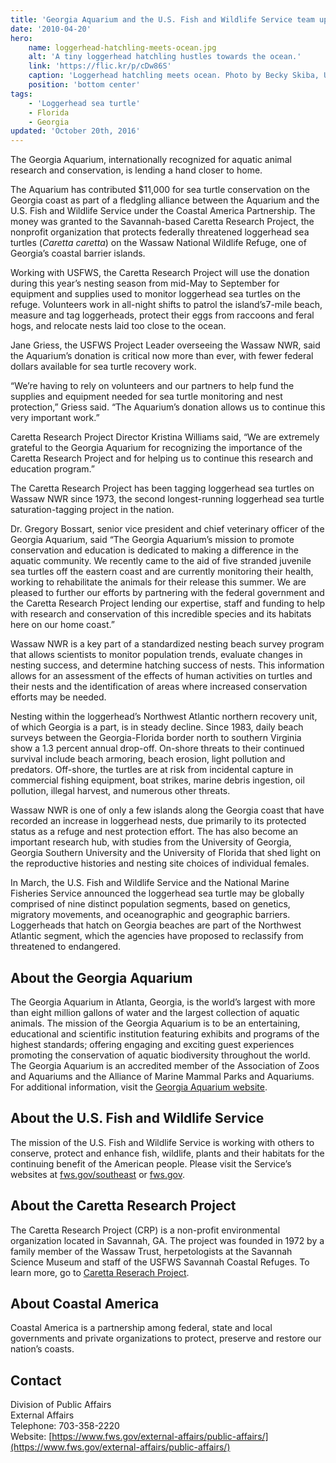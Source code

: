 ```yaml
---
title: 'Georgia Aquarium and the U.S. Fish and Wildlife Service team up to save loggerheads'
date: '2010-04-20'
hero:
    name: loggerhead-hatchling-meets-ocean.jpg
    alt: 'A tiny loggerhead hatchling hustles towards the ocean.'
    link: 'https://flic.kr/p/cDw86S'
    caption: 'Loggerhead hatchling meets ocean. Photo by Becky Skiba, USFWS.'
    position: 'bottom center'
tags:
    - 'Loggerhead sea turtle'
    - Florida
    - Georgia
updated: 'October 20th, 2016'
---
```


The Georgia Aquarium, internationally recognized for aquatic animal research and conservation, is lending a hand closer to home.

The Aquarium has contributed $11,000 for sea turtle conservation on the Georgia coast as part of a fledgling alliance between the Aquarium and the U.S. Fish and Wildlife Service under the Coastal America Partnership. The money was granted to the Savannah-based Caretta Research Project, the nonprofit organization that protects federally threatened loggerhead sea turtles (_Caretta caretta_) on the Wassaw National Wildlife Refuge, one of Georgia’s coastal barrier islands.

Working with USFWS, the Caretta Research Project will use the donation during this year’s nesting season from mid-May to September for equipment and supplies used to monitor loggerhead sea turtles on the refuge. Volunteers work in all-night shifts to patrol the island’s7-mile beach, measure and tag loggerheads, protect their eggs from raccoons and feral hogs, and relocate nests laid too close to the ocean.

Jane Griess, the USFWS Project Leader overseeing the Wassaw NWR, said the Aquarium’s donation is critical now more than ever, with fewer federal dollars available for sea turtle recovery work.

“We’re having to rely on volunteers and our partners to help fund the supplies and equipment needed for sea turtle monitoring and nest protection,” Griess said. “The Aquarium’s donation allows us to continue this very important work.”

Caretta Research Project Director Kristina Williams said, “We are extremely grateful to the Georgia Aquarium for recognizing the importance of the Caretta Research Project and for helping us to continue this research and education program.”

The Caretta Research Project has been tagging loggerhead sea turtles on Wassaw NWR since 1973, the second longest-running loggerhead sea turtle saturation-tagging project in the nation.

Dr. Gregory Bossart, senior vice president and chief veterinary officer of the Georgia Aquarium, said “The Georgia Aquarium’s mission to promote conservation and education is dedicated to making a difference in the aquatic community. We recently came to the aid of five stranded juvenile sea turtles off the eastern coast and are currently monitoring their health, working to rehabilitate the animals for their release this summer. We are pleased to further our efforts by partnering with the federal government and the Caretta Research Project lending our expertise, staff and funding to help with research and conservation of this incredible species and its habitats here on our home coast.”

Wassaw NWR is a key part of a standardized nesting beach survey program that allows scientists to monitor population trends, evaluate changes in nesting success, and determine hatching success of nests. This information allows for an assessment of the effects of human activities on turtles and their nests and the identification of areas where increased conservation efforts may be needed.

Nesting within the loggerhead’s Northwest Atlantic northern recovery unit, of which Georgia is a part, is in steady decline. Since 1983, daily beach surveys between the Georgia-Florida border north to southern Virginia show a 1.3 percent annual drop-off. On-shore threats to their continued survival include beach armoring, beach erosion, light pollution and predators. Off-shore, the turtles are at risk from incidental capture in commercial fishing equipment, boat strikes, marine debris ingestion, oil pollution, illegal harvest, and numerous other threats.

Wassaw NWR is one of only a few islands along the Georgia coast that have recorded an increase in loggerhead nests, due primarily to its protected status as a refuge and nest protection effort. The has also become an important research hub, with studies from the University of Georgia, Georgia Southern University and the University of Florida that shed light on the reproductive histories and nesting site choices of individual females.

In March, the U.S. Fish and Wildlife Service and the National Marine Fisheries Service announced the loggerhead sea turtle may be globally comprised of nine distinct population segments, based on genetics, migratory movements, and oceanographic and geographic barriers. Loggerheads that hatch on Georgia beaches are part of the Northwest Atlantic segment, which the agencies have proposed to reclassify from threatened to endangered.

## About the Georgia Aquarium

The Georgia Aquarium in Atlanta, Georgia, is the world’s largest with more than eight million gallons of water and the largest collection of aquatic animals. The mission of the Georgia Aquarium is to be an entertaining, educational and scientific institution featuring exhibits and programs of the highest standards; offering engaging and exciting guest experiences promoting the conservation of aquatic biodiversity throughout the world. The Georgia Aquarium is an accredited member of the Association of Zoos and Aquariums and the Alliance of Marine Mammal Parks and Aquariums. For additional information, visit the [Georgia Aquarium website](http://www.georgiaaquarium.org).

## About the U.S. Fish and Wildlife Service

The mission of the U.S. Fish and Wildlife Service is working with others to conserve, protect and enhance fish, wildlife, plants and their habitats for the continuing benefit of the American people. Please visit the Service’s websites at [fws.gov/southeast](http://www.fws.gov/southeast/) or [fws.gov](http://fws.gov).

## About the Caretta Research Project

The Caretta Research Project (CRP) is a non-profit environmental organization located in Savannah, GA. The project was founded in 1972 by a family member of the Wassaw Trust, herpetologists at the Savannah Science Museum and staff of the USFWS Savannah Coastal Refuges. To learn more, go to [Caretta Reserach Project](http://www.carettaresearchproject.org).

## About Coastal America

Coastal America is a partnership among federal, state and local governments and private organizations to protect, preserve and restore our nation’s coasts.

## Contact

Division of Public Affairs  
External Affairs  
Telephone: 703-358-2220  
Website: [https://www.fws.gov/external-affairs/public-affairs/](https://www.fws.gov/external-affairs/public-affairs/)
